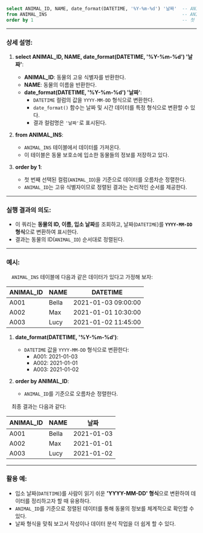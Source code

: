 ```sql
select ANIMAL_ID, NAME, date_format(DATETIME, '%Y-%m-%d') '날짜'  -- ANIMAL_ID, NAME, DATETIME을 'YYYY-MM-DD' 형식으로 변환한 값을 선택
from ANIMAL_INS                                                  -- ANIMAL_INS 테이블에서 데이터를 가져오기
order by 1                                                       -- 첫 번째 컬럼(ANIMAL_ID)을 기준으로 오름차순 정렬한다.
```

---

### 상세 설명:

1. **select ANIMAL_ID, NAME, date_format(DATETIME, '%Y-%m-%d') '날짜'**:
   - **ANIMAL_ID**: 동물의 고유 식별자를 반환한다.
   - **NAME**: 동물의 이름을 반환한다.
   - **date_format(DATETIME, '%Y-%m-%d') '날짜'**:
     - `DATETIME` 컬럼의 값을 `YYYY-MM-DD` 형식으로 변환한다.
     - `date_format()` 함수는 날짜 및 시간 데이터를 특정 형식으로 변환할 수 있다.
     - 결과 컬럼명은 `'날짜'`로 표시된다.

2. **from ANIMAL_INS**:
   - `ANIMAL_INS` 테이블에서 데이터를 가져온다.
   - 이 테이블은 동물 보호소에 입소한 동물들의 정보를 저장하고 있다.

3. **order by 1**:
   - 첫 번째 선택된 컬럼(`ANIMAL_ID`)을 기준으로 데이터를 오름차순 정렬한다.
   - `ANIMAL_ID`는 고유 식별자이므로 정렬된 결과는 논리적인 순서를 제공한다.

---

### 실행 결과의 의도:

- 이 쿼리는 **동물의 ID, 이름, 입소 날짜**를 조회하고, 날짜(`DATETIME`)를 **`YYYY-MM-DD` 형식**으로 변환하여 표시한다.
- 결과는 동물의 ID(`ANIMAL_ID`) 순서대로 정렬된다.

---

### 예시:

&emsp;`ANIMAL_INS` 테이블에 다음과 같은 데이터가 있다고 가정해 보자:

| ANIMAL_ID | NAME   | DATETIME           |
|-----------|--------|--------------------|
| A001      | Bella  | 2021-01-03 09:00:00 |
| A002      | Max    | 2021-01-01 10:30:00 |
| A003      | Lucy   | 2021-01-02 11:45:00 |

1. **date_format(DATETIME, '%Y-%m-%d')**:
   - `DATETIME` 값을 `YYYY-MM-DD` 형식으로 변환한다:
     - A001: 2021-01-03
     - A002: 2021-01-01
     - A003: 2021-01-02

2. **order by ANIMAL_ID**:
   - `ANIMAL_ID`를 기준으로 오름차순 정렬한다.

&emsp;최종 결과는 다음과 같다:

| ANIMAL_ID | NAME   | 날짜       |
|-----------|--------|-----------|
| A001      | Bella  | 2021-01-03 |
| A002      | Max    | 2021-01-01 |
| A003      | Lucy   | 2021-01-02 |

---

### 활용 예:

- 입소 날짜(`DATETIME`)를 사람이 읽기 쉬운 **'YYYY-MM-DD' 형식**으로 변환하여 데이터를 정리하고자 할 때 유용하다.
- `ANIMAL_ID`를 기준으로 정렬된 데이터를 통해 동물의 정보를 체계적으로 확인할 수 있다.
- 날짜 형식을 맞춰 보고서 작성이나 데이터 분석 작업을 더 쉽게 할 수 있다.
